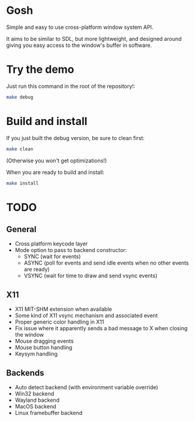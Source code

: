 # Gosh

Simple and easy to use cross-platform window system API.

It aims to be similar to SDL, but more lightweight, and designed around giving you easy access to the window's buffer in software.

# Try the demo

Just run this command in the root of the repository!:

```bash
make debug
```

# Build and install

If you just built the debug version, be sure to clean first:

```bash
make clean
```

(Otherwise you won't get optimizations!)

When you are ready to build and install:

```bash
make install
```

# TODO

## General

- Cross platform keycode layer
- Mode option to pass to backend constructor:
  - SYNC (wait for events)
  - ASYNC (poll for events and send idle events when no other events are ready)
  - VSYNC (wait for time to draw and send vsync events)

## X11

- X11 MIT-SHM extension when available
- Some kind of X11 vsync mechanism and associated event
- Proper generic color handling in X11
- Fix issue where it apparently sends a bad message to X when closing the window
- Mouse dragging events
- Mouse button handling
- Keysym handling

## Backends

- Auto detect backend (with environment variable override)
- Win32 backend
- Wayland backend
- MacOS backend
- Linux framebuffer backend
